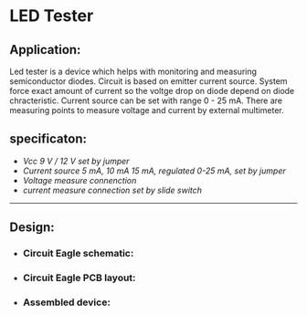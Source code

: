 # LED Tester

## Application:
Led tester is a device which helps with monitoring and measuring semiconductor diodes. Circuit is based on emitter current source. System force exact amount of current so the voltge drop on diode depend on diode chracteristic. Current source can be set with range 0 - 25 mA. There are measuring points to measure voltage and current by external multimeter. 

## specificaton:
- *Vcc 9 V / 12 V set by jumper*
- *Current source 5 mA, 10 mA 15 mA, regulated 0-25 mA, set by jumper*
- *Voltage measure connenction*
- *current measure connection set by slide switch* 

---
## Design:

* ### Circuit Eagle schematic:

* ### Circuit Eagle PCB layout:

* ### Assembled device: